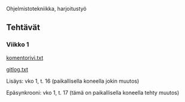  Ohjelmistotekniikka, harjoitustyö

## Tehtävät

### Viikko 1

[komentorivi.txt](https://github.com/KatjaKvintus/ot-harjoitustyo/blob/master/laskarit/viikko1/komentorivi.txt)

[gitlog.txt](https://github.com/KatjaKvintus/ot-harjoitustyo/blob/master/laskarit/viikko1/gitlog.txt)

Lisäys: vko 1, t. 16 (paikallisella koneella jokin muutos)

Epäsynkrooni: vko 1, t. 17 (tämä on paikallisella koneella tehty muutos)

